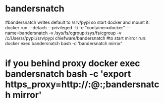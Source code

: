 # bandersnatch

#bandersnatch writes default to /srv/pypi so start docker and mount it: 
docker run --detach --privileged  -ti -e "container=docker" --name=bandersnatch -v /sys/fs/cgroup:/sys/fs/cgroup -v /c/Users/<your user>/pypi:/srv/pypi chiefware/bandersnatch
#to start mirror run:
docker exec bandersnatch bash -c 'bandersnatch mirror'
# if you behind proxy  docker exec bandersnatch bash -c 'export https_proxy=http://<proxy-user>:<proxy-password>@<your proxywebadrees>:<proxy portnumber>;bandersnatch mirror'
